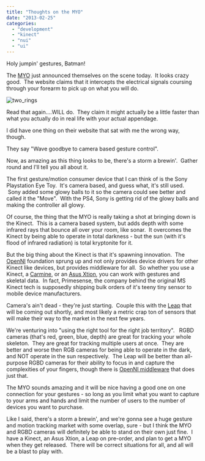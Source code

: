 ```yaml
---
title: "Thoughts on the MYO"
date: "2013-02-25"
categories:
  - "development"
  - "kinect"
  - "nui"
  - "ui"
---
```


Holy jumpin' gestures, Batman!

The [MYO](https://getmyo.com/) just announced themselves on the scene today.  It looks crazy good.  The website claims that it intercepts the electrical signals coursing through your forearm to pick up on what you will do.

![two_rings](https://d2ypg8o05lff0b.cloudfront.net/wp-content/uploads/2013/02/two_rings.png)

Read that again....WILL do.  They claim it might actually be a little faster than what you actually do in real life with your actual appendage.

I did have one thing on their website that sat with me the wrong way, though.

They say "Wave goodbye to camera based gesture control".

Now, as amazing as this thing looks to be, there's a storm a brewin'.  Gather round and I'll tell you all about it.

The first gesture/motion consumer device that I can think of is the Sony Playstation Eye Toy.  It's camera based, and guess what, it's still used.  Sony added some glowy balls to it so the camera could see better and called it the "Move".  With the PS4, Sony is getting rid of the glowy balls and making the controller all glowy.

Of course, the thing that the MYO is really taking a shot at bringing down is the Kinect.  This is a camera based system, but adds depth with some infrared rays that bounce all over your room, like sonar.  It overcomes the Kinect by being able to operate in total darkness - but the sun (with it's flood of infrared radiation) is total kryptonite for it.

But the big thing about the Kinect is that it's spawning innovation.  The [OpenNI](http://www.openni.org/) foundation sprung up and not only provides device drivers for other Kinect like devices, but provides middleware for all.  So whether you use a Kinect, a [Carmine](http://www.primesense.com/developers/get-your-sensor/), or an [Asus Xtion](http://www.asus.com/Multimedia/Xtion_PRO_LIVE/), you can work with gestures and skeletal data.  In fact, Primesense, the company behind the original MS Kinect tech is supposedly shipping bulk orders of it's teeny tiny sensor to mobile device manufacturers.

Camera's ain't dead - they're just starting.  Couple this with the [Leap](https://www.leapmotion.com/) that will be coming out shortly, and most likely a metric crap ton of sensors that will make their way to the market in the next few years.

We're venturing into "using the right tool for the right job territory".   RGBD cameras (that's red, green, blue, depth) are great for tracking your whole skeleton.  They are great for tracking multiple users at once.  They are better and worse then RGB cameras for being able to operate in the dark, and NOT operate in the sun respectively.  The Leap will be better than all-purpose RGBD cameras for their ability to focus in and capture the complexities of your fingers, though there is [OpenNI middleware](http://www.openni.org/files/3d-hand-tracking-library/) that does just that.

The MYO sounds amazing and it will be nice having a good one on one connection for your gestures - so long as you limit what you want to capture to your arms and hands and limit the number of users to the number of devices you want to purchase.

Like I said, there's a storm a brewin', and we're gonna see a huge gesture and motion tracking market with some overlap, sure - but I think the MYO and RGBD cameras will definitely be able to stand on their own just fine.  I have a Kinect, an Asus Xtion, a Leap on pre-order, and plan to get a MYO when they get released.  There will be correct situations for all, and all will be a blast to play with.
